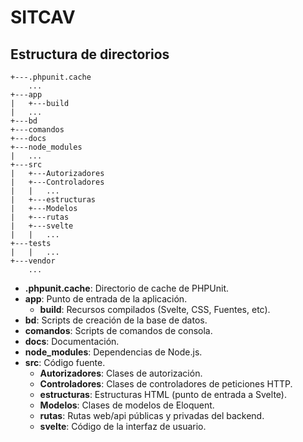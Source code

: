 # SITCAV

## Estructura de directorios

```
+---.phpunit.cache
    ...
+---app
|   +---build
|   ...
+---bd
+---comandos
+---docs
+---node_modules
|   ...
+---src
|   +---Autorizadores
|   +---Controladores
|   |   ...
|   +---estructuras
|   +---Modelos
|   +---rutas
|   +---svelte
|   |   ...
+---tests
|   |   ...
+---vendor
    ...
```

- **.phpunit.cache**: Directorio de cache de PHPUnit.
- **app**: Punto de entrada de la aplicación.
  - **build**: Recursos compilados (Svelte, CSS, Fuentes, etc).
- **bd**: Scripts de creación de la base de datos.
- **comandos**: Scripts de comandos de consola.
- **docs**: Documentación.
- **node_modules**: Dependencias de Node.js.
- **src**: Código fuente.
  - **Autorizadores**: Clases de autorización.
  - **Controladores**: Clases de controladores de peticiones HTTP.
  - **estructuras**: Estructuras HTML (punto de entrada a Svelte).
  - **Modelos**: Clases de modelos de Eloquent.
  - **rutas**: Rutas web/api públicas y privadas del backend.
  - **svelte**: Código de la interfaz de usuario.
